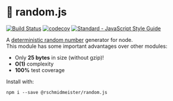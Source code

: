 # 🎲 random.js

[![Build Status](https://travis-ci.org/bash/random.js.svg?branch=master)](https://travis-ci.org/bash/random.js)
[![codecov](https://codecov.io/gh/bash/random.js/branch/master/graph/badge.svg)](https://codecov.io/gh/bash/random.js)
[![Standard - JavaScript Style Guide](https://img.shields.io/badge/code_style-standard-brightgreen.svg)](http://standardjs.com/)

A [deterministic random number](https://www.xkcd.com/221/) generator for node.    
This module has some important advantages over other modules:

- Only **25 bytes** in size (without gzip)!
- **O(1)** complexity
- **100%** test coverage

Install with:

```
npm i --save @rschmidmeister/random.js
```

